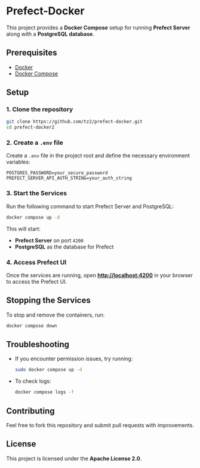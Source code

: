 # Prefect-Docker

This project provides a **Docker Compose** setup for running **Prefect Server** along with a **PostgreSQL database**.

## Prerequisites

- [Docker](https://docs.docker.com/get-docker/)
- [Docker Compose](https://docs.docker.com/compose/install/)

## Setup

### 1. Clone the repository

```sh
git clone https://github.com/tz2/prefect-docker.git
cd prefect-docker2
```

### 2. Create a `.env` file

Create a `.env` file in the project root and define the necessary environment variables:

```env
POSTGRES_PASSWORD=your_secure_password
PREFECT_SERVER_API_AUTH_STRING=your_auth_string
```

### 3. Start the Services

Run the following command to start Prefect Server and PostgreSQL:

```sh
docker compose up -d
```

This will start:

- **Prefect Server** on port `4200`
- **PostgreSQL** as the database for Prefect

### 4. Access Prefect UI

Once the services are running, open [**http://localhost:4200**](http://localhost:4200) in your browser to access the Prefect UI.

## Stopping the Services

To stop and remove the containers, run:

```sh
docker compose down
```

## Troubleshooting

- If you encounter permission issues, try running:
  ```sh
  sudo docker compose up -d
  ```
- To check logs:
  ```sh
  docker compose logs -f
  ```

## Contributing

Feel free to fork this repository and submit pull requests with improvements.

## License

This project is licensed under the **Apache License 2.0**.
